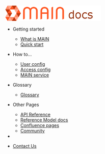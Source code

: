 [![logo](_media/logo.png)](https://newscorp-ghfb.github.io/ncu-main/)


- Getting started
  - [What is MAIN](whatismain.md)
  - [Quick start](quickstart.md)

- How to...
  - [User config](user_config.md)
  - [Access config](access.md)
  - [MAIN service](main_service.md)

- Glossary
  - [Glossary](glossary.md)
  
- Other Pages
  - [API Reference](https://newscorp-ghfb.github.io/ncu-main/api.html)
  - [Reference Model docs](https://newscorp-ghfb.github.io/ncu-main-reference/#/)
  - [Confluence pages](https://nidigitalsolutions.jira.com/wiki/spaces/MA/pages/1062141981/MAIN+Definition)
  - [Community](community.md)
  
 -
  - [Contact Us](contact.md)
